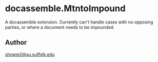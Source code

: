 # docassemble.MtntoImpound

A docassemble extension. Currently can't handle cases with no opposing parties, or where a document needs to be impounded.

## Author

showie2@su.suffolk.edu

